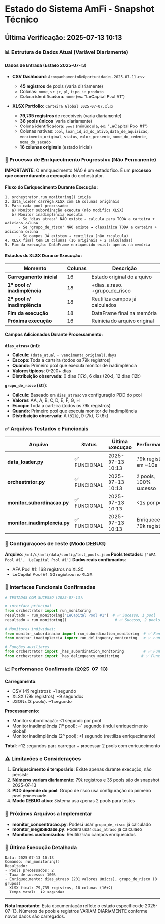 # Estado do Sistema AmFi - Snapshot Técnico

## Última Verificação: 2025-07-13 10:13

### 📊 Estrutura de Dados Atual (Variável Diariamente)

#### **Dados de Entrada (Estado 2025-07-13)**
- **CSV Dashboard**: `AcompanhamentoDeOportunidades-2025-07-11.csv`
  - **45 registros** de pools (varia diariamente)
  - Colunas: `nome`, `sr`, `jr`, `pl`, `tipo_de_produto`
  - Coluna identificadora: `nome` (ex: "LeCapital Pool #1")
  
- **XLSX Portfolio**: `Carteira Global 2025-07-07.xlsx`
  - **79,735 registros** de recebíveis (varia diariamente)
  - **36 pools únicos** (varia diariamente)
  - Coluna identificadora: `pool` (minúscula, ex: "LeCapital Pool #1")
  - Colunas nativas: `pool`, `loan_id`, `id_do_ativo`, `data_de_aquisicao`, `vencimento_original`, `status`, `valor_presente`, `nome_do_cedente`, `nome_do_sacado`
  - **16 colunas originais** (estado inicial)

### 🔄 Processo de Enriquecimento Progressivo (Não Permanente)

**IMPORTANTE**: O enriquecimento NÃO é um estado fixo. É um **processo que ocorre durante a execução** do orchestrator.

#### **Fluxo do Enriquecimento Durante Execução:**

```
1. orchestrator.run_monitoring() inicia
2. data_loader carrega XLSX com 16 colunas originais
3. Para cada pool processado:
   a) Monitor subordinação executa (não modifica XLSX)
   b) Monitor inadimplência executa:
      - Se 'dias_atraso' NÃO existe → calcula para TODA a carteira + adiciona coluna
      - Se 'grupo_de_risco' NÃO existe → classifica TODA a carteira + adiciona coluna
      - Se campos JÁ existem → reutiliza (não recalcula)
4. XLSX final tem 18 colunas (16 originais + 2 calculadas)
5. Fim da execução: DataFrame enriquecido existe apenas na memória
```

#### **Estados do XLSX Durante Execução:**

| Momento | Colunas | Descrição |
|---------|---------|-----------|
| **Carregamento inicial** | 16 | Estado original do arquivo |
| **1º pool c/ inadimplência** | 18 | +dias_atraso, +grupo_de_risco |
| **2º pool c/ inadimplência** | 18 | Reutiliza campos já calculados |
| **Fim da execução** | 18 | DataFrame final na memória |
| **Próxima execução** | 16 | Reinicia do arquivo original |

#### **Campos Adicionados Durante Processamento:**

**`dias_atraso` (int)**:
- **Cálculo**: `(data_atual - vencimento_original).days`
- **Escopo**: Toda a carteira (todos os 79k registros)
- **Quando**: Primeiro pool que executa monitor de inadimplência
- **Valores típicos**: 0-200+ dias
- **Distribuição observada**: 0 dias (17k), 6 dias (20k), 12 dias (12k)

**`grupo_de_risco` (str)**:
- **Cálculo**: Baseado em `dias_atraso` vs configuração PDD do pool
- **Valores**: AA, A, B, C, D, E, F, G, H
- **Escopo**: Toda a carteira (todos os 79k registros)
- **Quando**: Primeiro pool que executa monitor de inadimplência
- **Distribuição observada**: A (52k), D (7k), C (6k)

### ✅ Arquivos Testados e Funcionais

| Arquivo | Status | Última Execução | Performance | Funcionalidade |
|---------|--------|-----------------|-------------|----------------|
| **data_loader.py** | ✅ FUNCIONAL | 2025-07-13 10:13 | 79k registros em ~10s | Centraliza carregamento |
| **orchestrator.py** | ✅ FUNCIONAL | 2025-07-13 10:13 | 2 pools, 100% sucesso | Coordena monitores |
| **monitor_subordinacao.py** | ✅ FUNCIONAL | 2025-07-13 10:13 | <1s por pool | Calcula IS |
| **monitor_inadimplencia.py** | ✅ FUNCIONAL | 2025-07-13 10:13 | Enriquece 79k registros | Calcula inadimplência + enriquece |

### 🎯 Configurações de Teste (Modo DEBUG)

**Arquivo**: `/mnt/c/amfi/data/config/test_pools.json`
**Pools testados**: `['AFA Pool #1', 'LeCapital Pool #1']`
**Dados reais confirmados**:
- AFA Pool #1: 168 registros no XLSX
- LeCapital Pool #1: 93 registros no XLSX

### 🔧 Interfaces Funcionais Confirmadas

```python
# TESTADAS COM SUCESSO (2025-07-13):

# Interface principal
from orchestrator import run_monitoring
resultado = run_monitoring("LeCapital Pool #1")  # ✅ Sucesso, 1 pool
resultado = run_monitoring()                      # ✅ Sucesso, 2 pools

# Monitores individuais  
from monitor_subordinacao import run_subordination_monitoring  # ✅ Funcional
from monitor_inadimplencia import run_delinquency_monitoring   # ✅ Funcional + enriquece

# Funções auxiliares
from orchestrator import _has_subordination_monitoring         # ✅ Funcional
from orchestrator import _has_delinquency_monitoring          # ✅ Funcional
```

### 📈 Performance Confirmada (2025-07-13)

**Carregamento**:
- CSV (45 registros): ~1 segundo
- XLSX (79k registros): ~9 segundos
- JSONs (2 pools): ~1 segundo

**Processamento**:
- Monitor subordinação: <1 segundo por pool
- Monitor inadimplência (1º pool): ~1 segundo (inclui enriquecimento global)
- Monitor inadimplência (2º pool): <1 segundo (reutiliza enriquecimento)

**Total**: ~12 segundos para carregar + processar 2 pools com enriquecimento

### ⚠️ Limitações e Considerações

1. **Enriquecimento é temporário**: Existe apenas durante execução, não persiste
2. **Números variam diariamente**: 79k registros e 36 pools são do snapshot 2025-07-13
3. **PDD depende do pool**: Grupo de risco usa configuração do primeiro pool processado
4. **Modo DEBUG ativo**: Sistema usa apenas 2 pools para testes

### 🔄 Próximos Arquivos a Implementar

- **monitor_concentracao.py**: Poderá usar `grupo_de_risco` já calculado
- **monitor_elegibilidade.py**: Poderá usar `dias_atraso` já calculado
- **Monitores customizados**: Reutilizarão campos enriquecidos

### 📝 Última Execução Detalhada

```
Data: 2025-07-13 10:13
Comando: run_monitoring()
Resultado: 
- Pools processados: 2
- Taxa de sucesso: 100%
- Enriquecimento: dias_atraso (201 valores únicos), grupo_de_risco (8 grupos)
- XLSX final: 79,735 registros, 18 colunas (16+2)
- Tempo total: ~12 segundos
```

---

**Nota Importante**: Esta documentação reflete o estado específico de 2025-07-13. Números de pools e registros VARIAM DIARIAMENTE conforme novos dados são carregados.